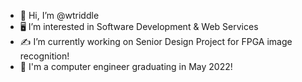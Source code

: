 - 👋 Hi, I’m @wtriddle
- 🖥️ I’m interested in Software Development & Web Services
- ✍️ I’m currently working on Senior Design Project for FPGA image recognition!
- 🏫 I'm a computer engineer graduating in May 2022!

<!---
wtriddle/wtriddle is a ✨ special ✨ repository because its `README.md` (this file) appears on your GitHub profile.
You can click the Preview link to take a look at your changes.
--->
